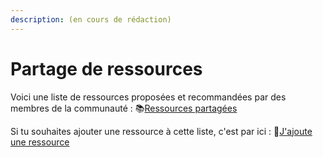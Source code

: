 ```yaml
---
description: (en cours de rédaction)
---
```


# Partage de ressources

Voici une liste de ressources proposées et recommandées par des membres de la communauté : 📚[Ressources partagées](https://airtable.com/shrqPrsJ9bcRjVPwM)

Si tu souhaites ajouter une ressource à cette liste, c'est par ici : 📍[J'ajoute une ressource](https://airtable.com/shrKRPdb6XdNW2iv4)


